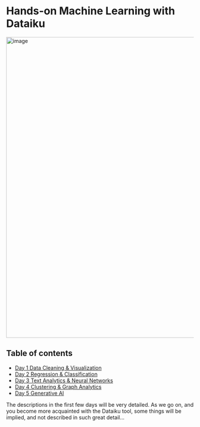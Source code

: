 # **Hands-on Machine Learning with Dataiku**

<img width="807" alt="image" src="https://github.com/michalis0/ML_dataiku/assets/28807066/d5f50cfd-0a0b-4f94-b837-ed7476f897ec">


## Table of contents 
* [Day 1 Data Cleaning & Visualization](/Day%201/README.md)
* [Day 2 Regression & Classification](/Day%202/README.md)
* [Day 3 Text Analytics & Neural Networks](/Day%203/README.md)
* [Day 4 Clustering & Graph Analytics](/Day%204/README.md)
* [Day 5 Generative AI](/Day%205/README.md)

The descriptions in the first few days will be very detailed. As we go on, and you become more acquainted with the Dataiku tool, some things will be implied, and not described in such great detail...
